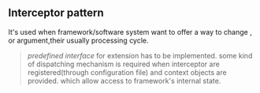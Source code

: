 ## Interceptor pattern

It's used when framework/software system want to offer a way to change , or argument,their usually processing cycle.

> *predefined interface* for extension has to be implemented. some kind of dispatching mechanism is required when interceptor are registered(through configuration file) and context objects are provided. which allow access to framework's internal state.

